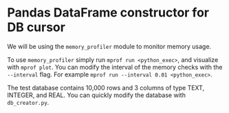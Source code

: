# Pandas DataFrame constructor for DB cursor

We will be using the `memory_profiler` module to monitor memory usage.

To use `memory_profiler` simply run `mprof run <python_exec>`, and visualize with `mprof plot`. You can modify the interval of the memory checks with the `--interval` flag. For example `mprof run --interval 0.01 <python_exec>`.

The test database contains 10,000 rows and 3 columns of type TEXT, INTEGER, and REAL. You can quickly modify the database with `db_creator.py`.
